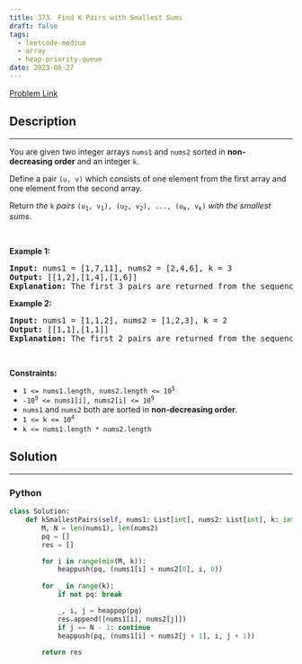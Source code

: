 ```yaml
---
title: 373. Find K Pairs with Smallest Sums
draft: false
tags: 
  - leetcode-medium
  - array
  - heap-priority-queue
date: 2023-06-27
---
```


[Problem Link](https://leetcode.com/problems/find-k-pairs-with-smallest-sums/)

## Description

---
<p>You are given two integer arrays <code>nums1</code> and <code>nums2</code> sorted in <strong>non-decreasing&nbsp;order</strong> and an integer <code>k</code>.</p>

<p>Define a pair <code>(u, v)</code> which consists of one element from the first array and one element from the second array.</p>

<p>Return <em>the</em> <code>k</code> <em>pairs</em> <code>(u<sub>1</sub>, v<sub>1</sub>), (u<sub>2</sub>, v<sub>2</sub>), ..., (u<sub>k</sub>, v<sub>k</sub>)</code> <em>with the smallest sums</em>.</p>

<p>&nbsp;</p>
<p><strong class="example">Example 1:</strong></p>

<pre>
<strong>Input:</strong> nums1 = [1,7,11], nums2 = [2,4,6], k = 3
<strong>Output:</strong> [[1,2],[1,4],[1,6]]
<strong>Explanation:</strong> The first 3 pairs are returned from the sequence: [1,2],[1,4],[1,6],[7,2],[7,4],[11,2],[7,6],[11,4],[11,6]
</pre>

<p><strong class="example">Example 2:</strong></p>

<pre>
<strong>Input:</strong> nums1 = [1,1,2], nums2 = [1,2,3], k = 2
<strong>Output:</strong> [[1,1],[1,1]]
<strong>Explanation:</strong> The first 2 pairs are returned from the sequence: [1,1],[1,1],[1,2],[2,1],[1,2],[2,2],[1,3],[1,3],[2,3]
</pre>

<p>&nbsp;</p>
<p><strong>Constraints:</strong></p>

<ul>
	<li><code>1 &lt;= nums1.length, nums2.length &lt;= 10<sup>5</sup></code></li>
	<li><code>-10<sup>9</sup> &lt;= nums1[i], nums2[i] &lt;= 10<sup>9</sup></code></li>
	<li><code>nums1</code> and <code>nums2</code> both are sorted in <strong>non-decreasing order</strong>.</li>
	<li><code>1 &lt;= k &lt;= 10<sup>4</sup></code></li>
	<li><code>k &lt;=&nbsp;nums1.length *&nbsp;nums2.length</code></li>
</ul>


## Solution

---
### Python
``` py title='find-k-pairs-with-smallest-sums'
class Solution:
    def kSmallestPairs(self, nums1: List[int], nums2: List[int], k: int) -> List[List[int]]:
        M, N = len(nums1), len(nums2)
        pq = []
        res = []

        for i in range(min(M, k)):
            heappush(pq, (nums1[i] + nums2[0], i, 0))
        
        for _ in range(k):
            if not pq: break

            _, i, j = heappop(pq)
            res.append([nums1[i], nums2[j]])
            if j == N - 1: continue
            heappush(pq, (nums1[i] + nums2[j + 1], i, j + 1))
        
        return res
```

